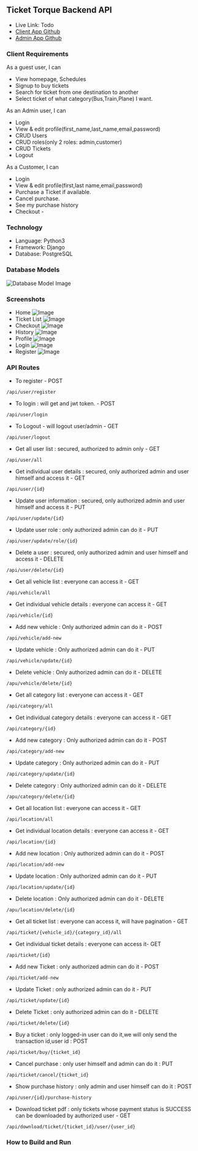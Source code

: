## Ticket Torque Backend API
* Live Link: Todo
* [Client App Github](https://github.com/AlFahimBinFaruk/TicketTorque_Client)
* [Admin App Github](https://github.com/AlFahimBinFaruk/Adminpanel_TicketTorque/)


### Client Requirements

As a guest user, I can
* View homepage, Schedules
* Signup to buy tickets
* Search for ticket from one destination to another
* Select ticket of what category(Bus,Train,Plane) I want.

As an Admin user, I can
* Login
* View & edit profile(first_name,last_name,email,password)
* CRUD Users
* CRUD roles(only 2 roles: admin,customer)
* CRUD Tickets
* Logout

As a Customer, I can
* Login
* View & edit profile(first,last name,email,password)
* Purchase a Ticket if available.
* Cancel purchase.
* See my purchase history
* Checkout - 

### Technology

* Language: Python3
* Framework: Django
* Database: PostgreSQL

### Database Models
![Database Model Image](https://drive.google.com/uc?export=view&id=1dAJKpOz3uefWzbuPdgm63obFaGpkaBK3)

### Screenshots

* Home
![Image](https://drive.google.com/uc?export=view&id=1IIirQc-Kh-lshGVmeCXR1eW0ds5FXtWv)
* Ticket List
![Image](https://drive.google.com/uc?export=view&id=1eyO5RCiibwwYYCaTLk0EBgP1vktJPB98)
* Checkout
![Image](https://drive.google.com/uc?export=view&id=1JGYd2u_3aqtFNsGkrk5Es5RkpUV4Akyq)
* History
![Image](https://drive.google.com/uc?export=view&id=1e5CF0FUNbZNPsx4c-g4N0mwXfskD4Dga)
* Profile
![Image](https://drive.google.com/uc?export=view&id=1Sar4l3-AOIvoW42FToooKh7PY1Ow5n0P)
* Login
![Image](https://drive.google.com/uc?export=view&id=1XmpgvCdYP8mndJ7ZOgmWcUszN_yN9aHz)
* Register
![Image](https://drive.google.com/uc?export=view&id=1HBbWgdmuRefimzI7TIVt6d7VoQHe8fHJ)


### API Routes
* To register - POST
```text
/api/user/register
```
* To login : will get and jwt token. - POST
```text
/api/user/login
```
* To Logout - will logout user/admin - GET
```text
/api/user/logout
```
* Get all user list : secured, authorized to admin only - GET
```text
/api/user/all
```
* Get individual user details : secured, only authorized admin and user himself and access it - GET
```text
/api/user/{id}
```
* Update user information : secured, only authorized admin and user himself and access it - PUT
```text
/api/user/update/{id}
```
* Update user role : only authorized admin can do it - PUT
```text
/api/user/update/role/{id}
```
* Delete a user : secured, only authorized admin and user himself and access it - DELETE
```text
/api/user/delete/{id}
```
* Get all vehicle list : everyone can access it - GET
```text
/api/vehicle/all
```
* Get individual vehicle details : everyone can access it - GET
```text
/api/vehicle/{id}
```
* Add new vehicle : Only authorized admin can do it - POST
```text
/api/vehicle/add-new
```
* Update vehicle : Only authorized admin can do it - PUT
```text
/api/vehicle/update/{id}
```
* Delete vehicle : Only authorized admin can do it - DELETE
```text
/apu/vehicle/delete/{id}
```
* Get all category list : everyone can access it - GET
```text
/api/category/all
```
* Get individual category details : everyone can access it - GET
```text
/api/category/{id}
```
* Add new category : Only authorized admin can do it - POST
```text
/api/category/add-new
```
* Update category : Only authorized admin can do it - PUT
```text
/api/category/update/{id}
```
* Delete category : Only authorized admin can do it - DELETE
```text
/apu/category/delete/{id}
```
* Get all location list : everyone can access it - GET
```text
/api/location/all
```
* Get individual location details : everyone can access it - GET
```text
/api/location/{id}
```
* Add new location : Only authorized admin can do it - POST
```text
/api/location/add-new
```
* Update location : Only authorized admin can do it - PUT
```text
/api/location/update/{id}
```
* Delete location : Only authorized admin can do it - DELETE
```text
/apu/location/delete/{id}
```
* Get all ticket list : everyone can access it, will have pagination - GET
```text
/api/ticket/{vehicle_id}/{category_id}/all
```
* Get individual ticket details : everyone can access it- GET
```text
/api/ticket/{id}
```
* Add new Ticket : only authorized admin can do it - POST     
```text
/api/ticket/add-new
```
* Update Ticket : only authorized admin can do it - PUT
```text
/api/ticket/update/{id}
```
* Delete Ticket : only authorized admin can do it - DELETE
```text
/api/ticket/delete/{id}
```
* Buy a ticket : only logged-in user can do it,we will only send the transaction id,user id : POST
```text
/api/ticket/buy/{ticket_id}
```
* Cancel purchase : only user himself and admin can do it : PUT
```text
/api/ticket/cancel/{ticket_id}
```
* Show purchase history : only admin and user himself can do it : POST
```text
/api/user/{id}/purchase-history
```
* Download ticket pdf : only tickets whose payment status is SUCCESS can be downloaded by authorized user - GET
```text
/api/download/ticket/{ticket_id}/user/{user_id}
```

### How to Build and Run